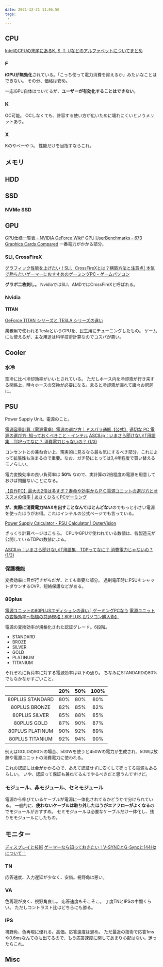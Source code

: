 ```yaml
---
date: 2021-12-21 11:06:50
tags:
 -
---
```


## CPU
[IntelのCPUの末尾にあるK, S, T, Uなどのアルファベットについてまとめ](https://pssection9.com/archives/intel-cpu-alphabet-suffix-meaning.html)
### F
**iGPUが無効化**されている。「こっち使って電力消費を抑えるか」みたいなことはできない。
その分、価格は安め。

一応iGPU自体はついてるが、**ユーザーが有効化することはできない**。
### K
OC可能。
OCしなくても、許容する使い方が広いために壊れにくいというメリットあり。
### X
Kのやべーやつ。
性能だけを目指すならこれ。
## メモリ
## HDD
## SSD
### NVMe SSD
## GPU
[GPU仕様一覧表 - NVIDIA GeForce Wiki*](https://wikiwiki.jp/nvidiavga/GPU%E4%BB%95%E6%A7%98%E4%B8%80%E8%A6%A7%E8%A1%A8)
[GPU UserBenchmarks - 673 Graphics Cards Compared](https://gpu.userbenchmark.com/)
一番電力がかかる部分。

### SLI, CrossFireX
[グラフィック性能を上げたい！SLI、CrossFireXとは？構築方法と注意点│本気で勝ちたいゲーマーにおすすめのゲーミングPC・ゲームパソコン](https://www.satallax.com/news/sli-crossfirex/)

**グラボ二枚刺し。**
NvidiaではSLI、AMDではCrossFireXと呼ばれる。

### Nvidia
#### TITAN
[GeForce TITAN シリーズと TESLA シリーズの違い](http://direct.pc-physics.com/videochip/geforce-titan-tesla-difference.html)

業務用で使われるTeslaというGPUを、民生用にチューニングしたもの。
ゲームにも使えるが、主な用途は科学技術計算なのでコスパが悪い。

## Cooler
### 水冷
空冷に比べ冷却効率がいいとされている。
ただしホース内を冷却液が行き来する関係上、時々ホースの交換が必要になる。怠ると冷却液が漏れて諸々お釈迦に。

## PSU
Power Supply Unit。電源のこと。

[電源容量計算（電源電卓）電源の選び方｜ドスパラ通販【公式】](http://aws-www-elb01-1204188479.ap-northeast-1.elb.amazonaws.com/5info/cts_str_power_calculation_main)
[適切な PC 電源の選び方: 知っておくべきこと - インテル](https://www.intel.co.jp/content/www/jp/ja/gaming/resources/power-supply.html)
[ASCII.jp：いまさら聞けないIT用語集　TDPってなに？ 消費電力じゃないの？ (1/3)](https://ascii.jp/elem/000/001/724/1724010/)

コンセントとの兼ね合い上、現実的に見るなら最も気にするべき部分。これによって拡張性も決まるので重要。なお、ガチ勢にとっては3,4年程度で買い替えるモノらしい。

電力変換効率の良い負荷率は **50%** なので、実計算の2倍程度の電源を用意しておけば問題ないことになる。

[【自作PC】最大の2倍は多すぎ？寿命や効率からＰＣ電源ユニットの選び方とオススメの倍率 \| あさくひろくPCゲーミング](https://asahirogame.com/entry/dengen2bai)

**が、実際に消費電力MAXを出すことなんてほとんどない**のでもっと小さい電源を使ったほうがお得。これはインテルの公式ページでも言っている。

[Power Supply Calculator - PSU Calculator \| OuterVision](https://outervision.com/power-supply-calculator)

ざっくり計算ページはこちら。
CPUやGPUで使われている数値は、各製造元が公開しているTDPの数値による。

[ASCII.jp：いまさら聞けないIT用語集　TDPってなに？ 消費電力じゃないの？ (1/3)](https://ascii.jp/elem/000/001/724/1724010/)

### 保護機能
変換効率に目が行きがちだが、とても重要な部分。
過剰電圧時にPSUをシャットダウンするOVP、短絡保護などがある。

### 80plus
[電源ユニットの80PLUSエディションの違い \| ゲーミングPCなう](https://gamingpc-now.com/choice/psu-80plus)
[電源ユニットの変換効率～指標の共通規格！80PLUS【パソコン購入術】](https://www.pasonisan.com/pc-jisaku/power-80plus.html)

電源の変換効率が規格化された認証グレード。6段階。
- STANDARD
- BROZE
- SILVER
- GOLD
- PLATINUM
- TITANIUM

それぞれに負荷率に対する電源効率は以下の通り。
ちなみにSTANDARDの80%でもなかなかすごいこと。

|                 | 20% | 50% | 100% |
|:---------------:|:---:|:---:|:----:|
| 80PLUS STANDARD | 80% | 80% |  80% |
|  80PLUS BRONZE  | 82% | 85% |  82% |
|  80PLUS SILVER  | 85% | 88% |  85% |
|   80PLUS GOLD   | 87% | 90% |  87% |
| 80PLUS PLATINUM | 90% | 92% |  89% |
| 80PLUS TITANIUM | 92% | 94% |  90% |

例えばGOLDの90%の場合、500Wを使うと450Wの電力が生成され、50Wは放熱や電源ユニットの消費電力に使われる。

これの認証には金がかかるので、あえて認証せずに安くして売ってる電源もあるらしい。
いや、認証って保証も兼ねてるんでやるべきだと思うんですけど。

### モジュール、非モジュール、セミモジュール
電源から伸びているケーブルが電源に一体化されてるかどうかで分けられている。
一般的に、**使わないケーブルは取り外したほうがエアフローがよくなる**のでモジュールがおすすめ。
セミモジュールは必要なケーブルだけ一体化し、残りをモジュールにしたもの。
## モニター
[ディスプレイと技術](Others/ディスプレイと技術.md)
[ゲーマーなら知っておきたい！V-SYNCとG-Syncと144Hzについて！](https://harukin.com/games/%E3%82%B2%E3%83%BC%E3%83%9F%E3%83%B3%E3%82%B0%E3%83%87%E3%82%A3%E3%82%B9%E3%83%97%E3%83%AC%E3%82%A4120hz144hz/)

### TN
応答速度、入力遅延が少なく、安価。視野角は悪い。
### VA
色再現が良く、視野角良し。  応答速度もそこそこ。
丁度TNとIPSの中間くらい。
ただしコントラスト比はどちらにも勝る。
### IPS
視野角、色再現に優れる。高価。応答速度は遅め。
ただ最近の技術で応答1msや0.6msなんてのも出てるので、もう応答速度に関してあまり心配はない。迷ったらこれ。
## Misc
